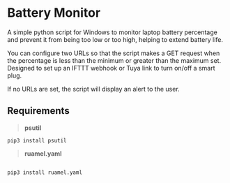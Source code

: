 # Battery Monitor

A simple python script for Windows to monitor laptop battery percentage and prevent it from being too low or too high, helping to extend battery life.

You can configure two URLs so that the script makes a GET request when the percentage is less than the minimum or greater than the maximum set. Designed to set up an IFTTT webhook or Tuya link to turn on/off a smart plug.

If no URLs are set, the script will display an alert to the user.

## Requirements
> **psutil**
```
pip3 install psutil

```
> **ruamel.yaml**
```

pip3 install ruamel.yaml

```